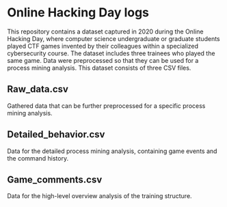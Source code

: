 # Online Hacking Day logs
This repository contains a dataset captured in 2020 during the Online Hacking Day, where computer science undergraduate or graduate students played CTF games invented by their colleagues within a specialized cybersecurity course. The dataset includes three trainees who played the same game. Data were preprocessed so that they can be used for a process mining analysis. This dataset consists of three CSV files.
## Raw_data.csv
Gathered data that can be further preprocessed for a specific process mining analysis.
## Detailed_behavior.csv
Data for the detailed process mining analysis, containing game events and the command history.
## Game_comments.csv
Data for the high-level overview analysis of the training structure.
